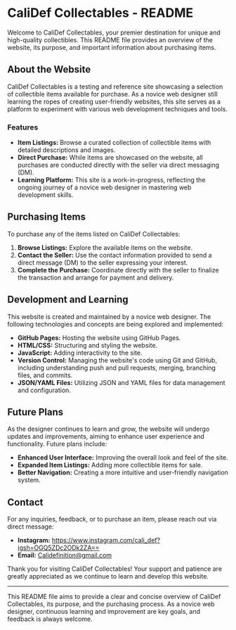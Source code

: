 # CaliDef Collectables - README

Welcome to CaliDef Collectables, your premier destination for unique and high-quality collectibles. This README file provides an overview of the website, its purpose, and important information about purchasing items.

## About the Website

CaliDef Collectables is a testing and reference site showcasing a selection of collectible items available for purchase. As a novice web designer still learning the ropes of creating user-friendly websites, this site serves as a platform to experiment with various web development techniques and tools.

### Features

- **Item Listings:** Browse a curated collection of collectible items with detailed descriptions and images.
- **Direct Purchase:** While items are showcased on the website, all purchases are conducted directly with the seller via direct messaging (DM). 
- **Learning Platform:** This site is a work-in-progress, reflecting the ongoing journey of a novice web designer in mastering web development skills.

## Purchasing Items

To purchase any of the items listed on CaliDef Collectables:

1. **Browse Listings:** Explore the available items on the website.
2. **Contact the Seller:** Use the contact information provided to send a direct message (DM) to the seller expressing your interest.
3. **Complete the Purchase:** Coordinate directly with the seller to finalize the transaction and arrange for payment and delivery.

## Development and Learning

This website is created and maintained by a novice web designer. The following technologies and concepts are being explored and implemented:

- **GitHub Pages:** Hosting the website using GitHub Pages.
- **HTML/CSS:** Structuring and styling the website.
- **JavaScript:** Adding interactivity to the site.
- **Version Control:** Managing the website's code using Git and GitHub, including understanding push and pull requests, merging, branching files, and commits.
- **JSON/YAML Files:** Utilizing JSON and YAML files for data management and configuration.

## Future Plans

As the designer continues to learn and grow, the website will undergo updates and improvements, aiming to enhance user experience and functionality. Future plans include:

- **Enhanced User Interface:** Improving the overall look and feel of the site.
- **Expanded Item Listings:** Adding more collectible items for sale.
- **Better Navigation:** Creating a more intuitive and user-friendly navigation system.

## Contact

For any inquiries, feedback, or to purchase an item, please reach out via direct message:

- **Instagram:** https://www.instagram.com/cali_def?igsh=OGQ5ZDc2ODk2ZA==
- **Email:** Calidefinition@gmail.com 

Thank you for visiting CaliDef Collectables! Your support and patience are greatly appreciated as we continue to learn and develop this website.

---

This README file aims to provide a clear and concise overview of CaliDef Collectables, its purpose, and the purchasing process. As a novice web designer, continuous learning and improvement are key goals, and feedback is always welcome.
